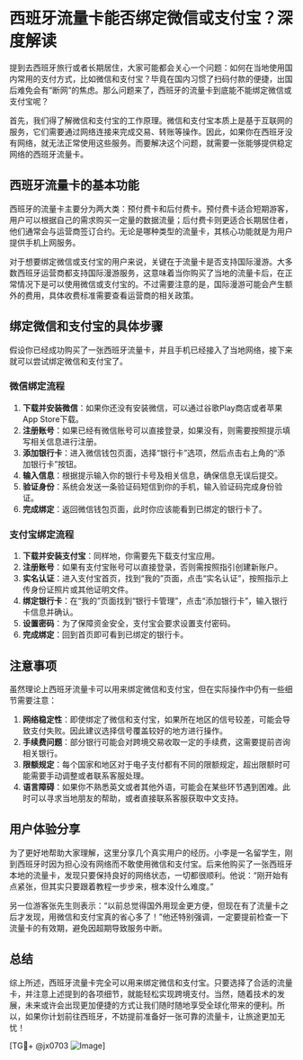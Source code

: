 # 西班牙流量卡能否绑定微信或支付宝？深度解读

提到去西班牙旅行或者长期居住，大家可能都会关心一个问题：如何在当地使用国内常用的支付方式，比如微信和支付宝？毕竟在国内习惯了扫码付款的便捷，出国后难免会有“断网”的焦虑。那么问题来了，西班牙的流量卡到底能不能绑定微信或支付宝呢？

首先，我们得了解微信和支付宝的工作原理。微信和支付宝本质上是基于互联网的服务，它们需要通过网络连接来完成交易、转账等操作。因此，如果你在西班牙没有网络，就无法正常使用这些服务。而要解决这个问题，就需要一张能够提供稳定网络的西班牙流量卡。

## 西班牙流量卡的基本功能

西班牙的流量卡主要分为两大类：预付费卡和后付费卡。预付费卡适合短期游客，用户可以根据自己的需求购买一定量的数据流量；后付费卡则更适合长期居住者，他们通常会与运营商签订合约。无论是哪种类型的流量卡，其核心功能就是为用户提供手机上网服务。

对于想要绑定微信或支付宝的用户来说，关键在于流量卡是否支持国际漫游。大多数西班牙运营商都支持国际漫游服务，这意味着当你购买了当地的流量卡后，在正常情况下是可以使用微信或支付宝的。不过需要注意的是，国际漫游可能会产生额外的费用，具体收费标准需要查看运营商的相关政策。

## 绑定微信和支付宝的具体步骤

假设你已经成功购买了一张西班牙流量卡，并且手机已经接入了当地网络，接下来就可以尝试绑定微信和支付宝了。

### 微信绑定流程

1. **下载并安装微信**：如果你还没有安装微信，可以通过谷歌Play商店或者苹果App Store下载。
2. **注册账号**：如果已经有微信账号可以直接登录，如果没有，则需要按照提示填写相关信息进行注册。
3. **添加银行卡**：进入微信钱包页面，选择“银行卡”选项，然后点击右上角的“添加银行卡”按钮。
4. **输入信息**：根据提示输入你的银行卡号及相关信息，确保信息无误后提交。
5. **验证身份**：系统会发送一条验证码短信到你的手机，输入验证码完成身份验证。
6. **完成绑定**：返回微信钱包页面，此时你应该能看到已绑定的银行卡了。

### 支付宝绑定流程

1. **下载并安装支付宝**：同样地，你需要先下载支付宝应用。
2. **注册账号**：如果有支付宝账号可以直接登录，否则需按照指引创建新账户。
3. **实名认证**：进入支付宝首页，找到“我的”页面，点击“实名认证”，按照指示上传身份证照片或其他证明文件。
4. **绑定银行卡**：在“我的”页面找到“银行卡管理”，点击“添加银行卡”，输入银行卡信息并确认。
5. **设置密码**：为了保障资金安全，支付宝会要求设置支付密码。
6. **完成绑定**：回到首页即可看到已绑定的银行卡。

## 注意事项

虽然理论上西班牙流量卡可以用来绑定微信和支付宝，但在实际操作中仍有一些细节需要注意：

1. **网络稳定性**：即使绑定了微信和支付宝，如果所在地区的信号较差，可能会导致支付失败。因此建议选择信号覆盖较好的地方进行操作。
2. **手续费问题**：部分银行可能会对跨境交易收取一定的手续费，这需要提前咨询相关银行。
3. **限额规定**：每个国家和地区对于电子支付都有不同的限额规定，超出限额时可能需要手动调整或者联系客服处理。
4. **语言障碍**：如果你不熟悉英文或者其他外语，可能会在某些环节遇到困难。此时可以寻求当地朋友的帮助，或者直接联系客服获取中文支持。

## 用户体验分享

为了更好地帮助大家理解，这里分享几个真实用户的经历。小李是一名留学生，刚到西班牙时因为担心没有网络而不敢使用微信和支付宝。后来他购买了一张西班牙本地的流量卡，发现只要保持良好的网络状态，一切都很顺利。他说：“刚开始有点紧张，但其实只要跟着教程一步步来，根本没什么难度。”

另一位游客张先生则表示：“以前总觉得国外用现金更方便，但现在有了流量卡之后才发现，用微信和支付宝真的省心多了！”他还特别强调，一定要提前检查一下流量卡的有效期，避免因超期导致服务中断。

## 总结

综上所述，西班牙流量卡完全可以用来绑定微信和支付宝。只要选择了合适的流量卡，并注意上述提到的各项细节，就能轻松实现跨境支付。当然，随着技术的发展，未来或许会出现更加便捷的方式让我们随时随地享受全球化带来的便利。所以，如果你计划前往西班牙，不妨提前准备好一张可靠的流量卡，让旅途更加无忧！

[TG💪+ @jx0703 ![Image](https://github.com/user-attachments/assets/dbca1d08-cadb-493c-b0ec-ad6f7a83f270)]
